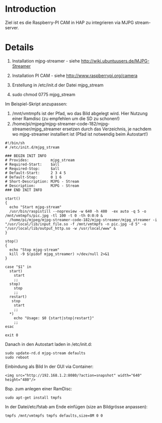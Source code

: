 # Introduction #

Ziel ist es die Raspberry-PI CAM in HAP zu integrieren via MJPG stream-server.

# Details #

1. Installation mjpg-streamer - siehe  http://wiki.ubuntuusers.de/MJPG-Streamer

2. Installation PI CAM - siehe  http://www.raspberrypi.org/camera

3. Erstellung in /etc/init.d der Datei mjpg\_stream

4. sudo chmod 0775 mjpg\_stream

Im Beispiel-Skript anzupassen:
  1. /mnt/vmtmpfs ist der Pfad, wo das Bild abgelegt wird. Hier Nutzung einer Ramdisc (zu empfehlen um die SD zu schonen!)
  1. /home/pi/mjpeg/mjpg-streamer-code-182/mjpg-streamer/mjpg\_streamer ersetzen durch das Verzeichnis, je nachdem wo mjpg-streamer installiert ist (Pfad ist notwendig beim Autostart!)

```
#!/bin/sh
# /etc/init.d/mjpg_stream

### BEGIN INIT INFO
# Provides:          mjpg_stream
# Required-Start:    $all
# Required-Stop:     $all
# Default-Start:     2 3 4 5
# Default-Stop:      0 1 6
# Short-Description: MJPG - Stream
# Description:       MJPG - Stream
### END INIT INFO

start()
{
  echo "Start mjpg-stream"
  /usr/bin/raspistill --nopreview -w 640 -h 480  -ex auto -q 5 -o /mnt/vmtmpfs/pic.jpg -tl 100 -t 0 -th 0:0:0 &
  /home/pi/mjpeg/mjpg-streamer-code-182/mjpg-streamer/mjpg_streamer -i "/usr/local/lib/input_file.so -f /mnt/vmtmpfs -n pic.jpg -d 5" -o "/usr/local/lib/output_http.so -w /usr/local/www" &
}

stop()
{
  echo "Stop mjpg-stream"
  kill -9 $(pidof mjpg_streamer) >/dev/null 2>&1
}

case "$1" in
  start)
    start
    ;;
  stop)
    stop
    ;;
  restart)
   stop
    start
    ;;
  *)
    echo "Usage: $0 {start|stop|restart}"
    ;;
esac

exit 0
```

Danach in den Autostart laden in /etc/init.d:

```
sudo update-rd.d mjpg-stream defaults
sudo reboot
```

Einbindung als Bild In der GUI via Container:

```
<img src="http://192.168.1.2:8080/?action=snapshot" width="640" height="480"/>
```

Bsp. zum anlegen einer RamDisc:
```
sudo apt-get install tmpfs
```

In der Datei/etc/fstab am Ende einfügen (size an Bildgrösse anpassen):
```
tmpfs /mnt/vmtmpfs tmpfs defaults,size=8M 0 0
```